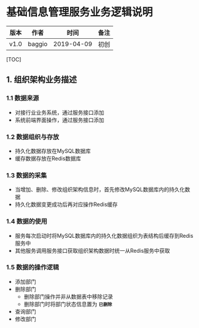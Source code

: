 # 基础信息管理服务业务逻辑说明

| 版本 | 作者 | 时间 | 备注 |
|:----:|:----:|:----:|:----:|
| v1.0 | baggio| 2019-04-09| 初创 |

[TOC]

## 1. 组织架构业务描述

### 1.1 数据来源

- 对接行业业务系统，通过服务接口添加
- 系统前端界面操作，通过服务接口添加

### 1.2 数据组织与存放

- 持久化数据存放在MySQL数据库
- 缓存数据存放在Redis数据库

### 1.3 数据的采集

- 当增加、删除、修改组织架构信息时，首先修改MySQL数据库内的持久化数据
- 持久化数据变更成功后再对应操作Redis缓存

### 1.4 数据的使用

- 服务每次启动时将MySQL数据库内的持久化数据组织为表结构后缓存到Redis服务中
- 其他服务调用服务接口获取组织架构数据时统一从Redis服务中获取

### 1.5 数据的操作逻辑

- 添加部门
- 删除部门
  - 删除部门操作并非从数据表中移除记录
  - 删除部门时将部门状态信息置为 **```已删除```**
- 查询部门
- 修改部门